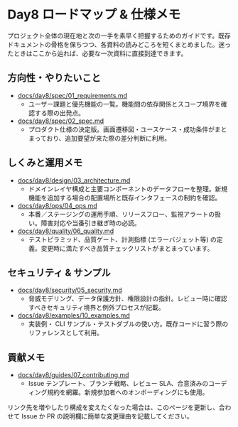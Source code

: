 # Day8 ロードマップ & 仕様メモ

プロジェクト全体の現在地と次の一手を素早く把握するためのガイドです。既存ドキュメントの骨格を保ちつつ、各資料の読みどころを短くまとめました。迷ったときはここから辿れば、必要な一次資料に直接到達できます。

## 方向性・やりたいこと
- [docs/day8/spec/01_requirements.md](day8/spec/01_requirements.md)
  - ユーザー課題と優先機能の一覧。機能間の依存関係とスコープ境界を確認する際の出発点。
- [docs/day8/spec/02_spec.md](day8/spec/02_spec.md)
  - プロダクト仕様の決定版。画面遷移図・ユースケース・成功条件がまとまっており、追加要望が来た際の差分判断に利用。

## しくみと運用メモ
- [docs/day8/design/03_architecture.md](day8/design/03_architecture.md)
  - ドメインレイヤ構成と主要コンポーネントのデータフローを整理。新規機能を追加する場合の配置場所と既存インタフェースの制約を確認。
- [docs/day8/ops/04_ops.md](day8/ops/04_ops.md)
  - 本番／ステージングの運用手順、リリースフロー、監視アラートの扱い。障害対応や当番引き継ぎ時の必読。
- [docs/day8/quality/06_quality.md](day8/quality/06_quality.md)
  - テストピラミッド、品質ゲート、計測指標 (エラーバジェット等) の定義。変更時に満たすべき品質チェックリストがまとまっています。

## セキュリティ & サンプル
- [docs/day8/security/05_security.md](day8/security/05_security.md)
  - 脅威モデリング、データ保護方針、権限設計の指針。レビュー時に確認すべきセキュリティ境界と例外プロセスが記載。
- [docs/day8/examples/10_examples.md](day8/examples/10_examples.md)
  - 実装例・ CLI サンプル・テストダブルの使い方。既存コードに習う際のリファレンスとして利用。

## 貢献メモ
- [docs/day8/guides/07_contributing.md](day8/guides/07_contributing.md)
  - Issue テンプレート、ブランチ戦略、レビュー SLA、合意済みのコーディング規約を網羅。新規参加者へのオンボーディングにも使用。

リンク先を増やしたり構成を変えたくなった場合は、このページを更新し、合わせて Issue か PR の説明欄に簡単な変更理由を記載してください。
